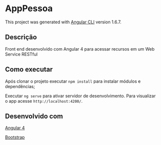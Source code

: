 # AppPessoa

This project was generated with [Angular CLI](https://github.com/angular/angular-cli) version 1.6.7.

## Descrição

Front end desenvolvido com Angular 4 para acessar recursos em um Web Service RESTful


## Como executar

Após clonar o projeto executar `npm install` para instalar módulos e dependências;

Executar `ng serve` para ativar servidor de desenvolvimento. Para visualizar o app acesse `http://localhost:4200/`.

## Desenvolvido com

[Angular 4](https://angular.io) 

[Bootstrap](https://getbootstrap.com)

